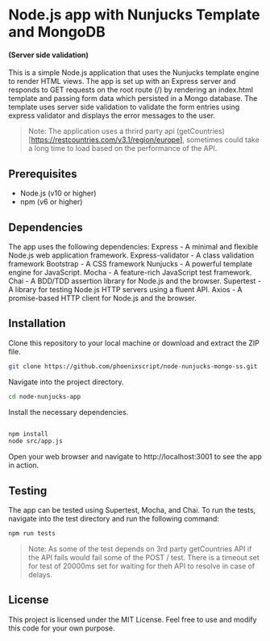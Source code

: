 # Node.js app with Nunjucks Template and MongoDB
#### (Server side validation)

This is a simple Node.js application that uses the Nunjucks template engine to render HTML views. The app is set up with an Express server and responds to GET requests on the root route (/) by rendering an index.html template and passing form data which persisted in a Mongo database. The template uses server side validation to validate the form entries using express validator and displays the error messages to the user.

> Note: The application uses a thrird party api (getCountries)[https://restcountries.com/v3.1/region/europe], sometimes could take a long time to load based on the performance of the API.
## Prerequisites

* Node.js (v10 or higher)
* npm (v6 or higher)

## Dependencies
The app uses the following dependencies:
Express - A minimal and flexible Node.js web application framework.
Express-validator - A class validation framework
Bootstrap - A CSS framework
Nunjucks - A powerful template engine for JavaScript.
Mocha - A feature-rich JavaScript test framework.
Chai - A BDD/TDD assertion library for Node.js and the browser.
Supertest - A library for testing Node.js HTTP servers using a fluent API.
Axios - A promise-based HTTP client for Node.js and the browser.

## Installation

Clone this repository to your local machine or download and extract the ZIP file.
```bash
git clone https://github.com/phoenixscript/node-nunjucks-mongo-ss.git
```

Navigate into the project directory.
```bash
cd node-nunjucks-app
```
Install the necessary dependencies.

```bash

npm install
node src/app.js
```
Open your web browser and navigate to http://localhost:3001 to see the app in action.

## Testing

The app can be tested using Supertest, Mocha, and Chai. To run the tests, navigate into the test directory and run the following command:

```bash
npm run tests
```

> Note: As some of the test depends on  3rd party getCountries API if the API fails would fail some of the POST / test. There is a timeout set for test of 20000ms set for waiting for theh API to resolve in case of delays.
## License
This project is licensed under the MIT License. Feel free to use and modify this code for your own purpose.